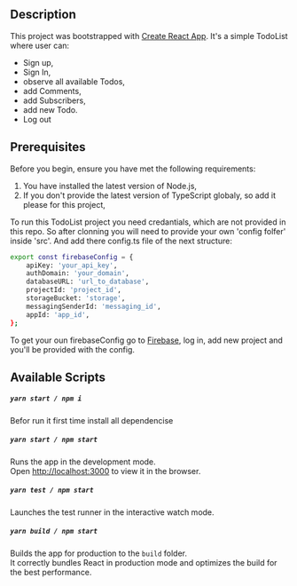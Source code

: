 ## Description
This project was bootstrapped with [Create React App](https://github.com/facebook/create-react-app). 
It's a simple TodoList where user can:
 - Sign up, 
 - Sign In, 
 - observe all available Todos, 
 - add Comments,
 - add Subscribers,
 - add new Todo.
 - Log out

## Prerequisites
Before you begin, ensure you have met the following requirements:
1. You have installed the latest version of Node.js,
2. If you don't provide the latest version of TypeScript globaly, so add it please for this project,

To run this TodoList project you need credantials, which are not provided in this repo. So after clonning you will need to provide your own 'config folfer' inside 'src'.
And add there config.ts file of the next structure:

```bash
export const firebaseConfig = {
	apiKey: 'your_api_key',
	authDomain: 'your_domain',
	databaseURL: 'url_to_database',
	projectId: 'project_id',
	storageBucket: 'storage',
	messagingSenderId: 'messaging_id',
	appId: 'app_id',
};
```

To get your oun firebaseConfig go to [Firebase](https://console.firebase.google.com/), log in, add new project and you'll be provided with the config.

## Available Scripts

##### `yarn start / npm i`
Befor run it first time install all dependencise

##### `yarn start / npm start`

Runs the app in the development mode.<br />
Open [http://localhost:3000](http://localhost:3000) to view it in the browser.

##### `yarn test / npm start`

Launches the test runner in the interactive watch mode.<br />

##### `yarn build / npm start`

Builds the app for production to the `build` folder.<br />
It correctly bundles React in production mode and optimizes the build for the best performance.

